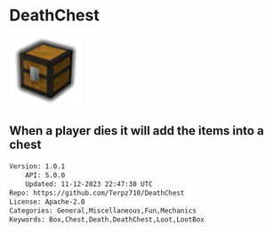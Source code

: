 # DeathChest
<img src="https://raw.githubusercontent.com/Terpz710/DeathChest/f474344729a35dc3e8f7f97998280c040929bf3c/icon.png" width="128" height="128" />

## When a player dies it will add the items into a chest
```properties
Version: 1.0.1
    API: 5.0.0
    Updated: 11-12-2023 22:47:30 UTC
Repo: https://github.com/Terpz710/DeathChest
License: Apache-2.0
Categories: General,Miscellaneous,Fun,Mechanics
Keywords: Box,Chest,Death,DeathChest,Loot,LootBox
```
